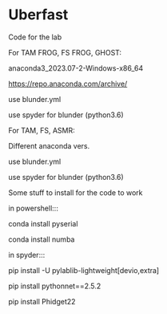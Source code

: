 # Uberfast
Code for the lab


For TAM FROG, FS FROG, GHOST:

anaconda3_2023.07-2-Windows-x86_64

https://repo.anaconda.com/archive/

use blunder.yml

use spyder for blunder (python3.6)

For TAM, FS, ASMR:

Different anaconda vers.

use blunder.yml

use spyder for blunder (python3.6)

Some stuff to install for the code to work

in powershell:::

conda install pyserial

conda install numba


in spyder:::

pip install -U pylablib-lightweight[devio,extra]

pip install pythonnet==2.5.2

pip install Phidget22

